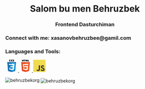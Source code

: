 
<h1 align="center">Salom bu men Behruzbek</h1>
<h3 align="center">Frontend Dasturchiman</h3>

<h3 align="left">Connect with me: xasanovbehruzbee@gamil.com </h3>
<p align="left">
</p>

<h3 align="left">Languages and Tools:</h3>
<p align="left"> <a href="https://www.w3schools.com/css/" target="_blank" rel="noreferrer"> <img src="https://raw.githubusercontent.com/devicons/devicon/master/icons/css3/css3-original-wordmark.svg" alt="css3" width="40" height="40"/> </a> <a href="https://www.w3.org/html/" target="_blank" rel="noreferrer"> <img src="https://raw.githubusercontent.com/devicons/devicon/master/icons/html5/html5-original-wordmark.svg" alt="html5" width="40" height="40"/> </a> <a href="https://developer.mozilla.org/en-US/docs/Web/JavaScript" target="_blank" rel="noreferrer"> <img src="https://raw.githubusercontent.com/devicons/devicon/master/icons/javascript/javascript-original.svg" alt="javascript" width="40" height="40"/> </a> </p>

<p><img align="left" src="https://github-readme-stats.vercel.app/api/top-langs?username=behruzbekorg&show_icons=true&locale=en&layout=compact" alt="behruzbekorg" /></p>

<p>&nbsp;<img align="center" src="https://github-readme-stats.vercel.app/api?username=behruzbekorg&show_icons=true&locale=en" alt="behruzbekorg" /></p>
